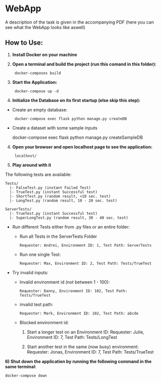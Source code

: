 # WebApp

A description of the task is given in the accompanying  PDF (here you can see what the WebApp looks like aswell)

## How to Use:

1) **Install Docker on your machine**

2) **Open a terminal and build the project (run this comand in this folder):**

        docker-composes build 

2) **Start the Application:**

        docker-compose up -d

3) **Initialize the Database on its first startup (else skip this step):**

  - Create an empty database:

         docker-compose exec flask python manage.py createDB

   - Create a dataset with some sample inputs

        docker-compose exec flask python manage.py createSampleDB

4) **Open your browser and open localhost page to see the application:**

        localhost/

5) **Play around with it**

The following tests are available:
  
    Tests/
      |- FalseTest.py (instant Failed Test)
      |- TrueTest.py (instant Successful test)
      |- ShortTest.py (random result, <10 sec. test)
      |- LongTest.py (random result, 10 - 20 sec. test)
  
    ServerTests/
      |- TrueTest.py (instant Successful test)
      |- SuperLongTest.py (random result, 30 - 40 sec. test)


- Run different Tests either from .py files or an entire folder:  
  - Run all Tests in the ServerTests Folder
  
        Requester: Andrei, Environment ID: 1, Test Path: ServerTests 

  - Run one single Test:
  
        Requester: Max, Environment ID: 2, Test Path: Tests/TrueTest 
  
    

- Try invalid inputs:
  - Invalid environment id (not between 1 - 100):
  
        Requester: Danny, Environment ID: 102, Test Path: Tests/TrueTest

  - invalid test path: 

        Requester: Mark, Environment ID: 102, Test Path: abcde

  - Blocked environment id:
    
      1) Start a longer test on an Environment ID:
        Requester: Julie, Environment ID: 7, Test Path: Tests/LongTest

      2) Start another test in the same (now busy) environment:
        Requester: Jonas, Environment ID: 7, Test Path: Tests/TrueTest
      

**6) Shut down the application by running the following command in the same terminal:**

    docker-compose down


